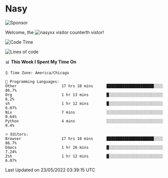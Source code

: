 # Nasy

<!--
<p align="center">
<img height="200" src="https://github-readme-stats.vercel.app/api?username=nasyxx&count_private=true&show_icons=true&theme=dracula&include_all_commits=true"/>
<img height="200" src="https://github-readme-stats.vercel.app/api/top-langs/?username=nasyxx&theme=dracula&hide=html,jupyter+notebook&count_private=true&show_icons=true"/>
</p>

  
----------------
-->

![Sponsor](https://img.shields.io/static/v1.svg?label=Sponsor&message=%E2%9D%A4&logo=GitHub&style=flat&color=pink)
 
Welcome, the ![nasyxx visitor counter](https://count.getloli.com/get/@nasyxx?theme=rule34)th vistor!
 
<!--START_SECTION:waka-->
![Code Time](http://img.shields.io/badge/Code%20Time-2%2C408%20hrs%2029%20mins-blue)

![Lines of code](https://img.shields.io/badge/From%20Hello%20World%20I%27ve%20Written-5%20Million%20lines%20of%20code-blue)

📊 **This Week I Spent My Time On** 

```text
⌚︎ Time Zone: America/Chicago

💬 Programming Languages: 
Other                    17 hrs 10 mins      █████████████████████░░░░   86.7% 
Org                      1 hr 13 mins        █░░░░░░░░░░░░░░░░░░░░░░░░   6.2% 
sh                       1 hr 12 mins        █░░░░░░░░░░░░░░░░░░░░░░░░   6.07% 
Nix                      7 mins              ░░░░░░░░░░░░░░░░░░░░░░░░░   0.64% 
Python                   4 mins              ░░░░░░░░░░░░░░░░░░░░░░░░░   0.4%

🔥 Editors: 
Browser                  17 hrs 10 mins      █████████████████████░░░░   86.7% 
Emacs                    1 hr 26 mins        █░░░░░░░░░░░░░░░░░░░░░░░░   7.24% 
Zsh                      1 hr 12 mins        █░░░░░░░░░░░░░░░░░░░░░░░░   6.07%

```


 Last Updated on 23/05/2022 03:39:15 UTC
<!--END_SECTION:waka-->

<!-- ![visitors](https://visitor-badge.laobi.icu/badge?page_id=nasyxx.nasyxx) -->
